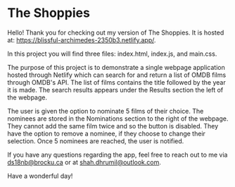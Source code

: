 # The Shoppies

Hello! Thank you for checking out my version of The Shoppies. It is hosted at: https://blissful-archimedes-2350b3.netlify.app/.

In this project you will find three files: index.html, index.js, and main.css.

The purpose of this project is to demonstrate a single webpage application hosted through Netlify which can search for and return a list of OMDB films through OMDB's API. The list of films contains the title followed by the year it is made. The search results appears under the Results section the left of the webpage.

The user is given the option to nominate 5 films of their choice. The nominees are stored in the Nominations section to the right of the webpage. They cannot add the same film twice and so the button is disabled. They have the option to remove a nominee, if they choose to change their selection. Once 5 nominees are reached, the user is notified.

If you have any questions regarding the app, feel free to reach out to me via ds18nb@brocku.ca or at shah.dhrumil@outlook.com.

Have a wonderful day!